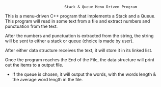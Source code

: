 					           Stack & Queue Menu Driven Program

This is a menu-driven C++ program that implements a Stack and a Queue.
This program will read in some text from a file and extract numbers and punctuation from the text.

After the numbers and punctuation is extracted from the string, the string will be sent to either a stack 
or queue (choice is made by user).

After either data structure receives the text, it will store it in its linked list.

Once the program reaches the End of the File, the data structure will print out the items to a output file.
* If the queue is chosen, it will output the words, with the words length & the average word length in the file.
